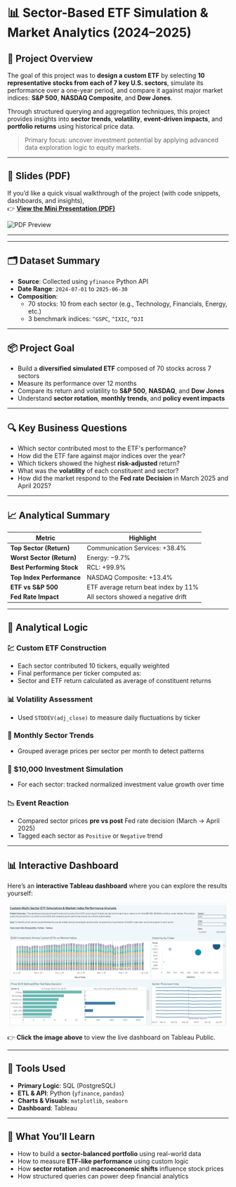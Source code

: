 # 📊 Sector-Based ETF Simulation & Market Analytics (2024–2025)

## 🧠 Project Overview

The goal of this project was to **design a custom ETF** by selecting **10 representative stocks from each of 7 key U.S. sectors**, simulate its performance over a one-year period, and compare it against major market indices: **S&P 500**, **NASDAQ Composite**, and **Dow Jones**.

Through structured querying and aggregation techniques, this project provides insights into **sector trends**, **volatility**, **event-driven impacts**, and **portfolio returns** using historical price data.

> Primary focus: uncover investment potential by applying advanced data exploration logic to equity markets.

---

## 📑 Slides (PDF)

If you’d like a quick visual walkthrough of the project (with code snippets, dashboards, and insights),  
👉 **[View the Mini Presentation (PDF)](https://github.com/ghazalayobi/data-projects/blob/main/stock_prices/reports/multi-sector-custom-EFT-and-indices-analysis.pdf)**

![PDF Preview](https://github.com/USERNAME/REPO/blob/main/assets/pdf_preview_image.png)

---
---

## 🗂️ Dataset Summary

- **Source**: Collected using `yfinance` Python API  
- **Date Range**: `2024-07-01` to `2025-06-30`  
- **Composition**:
  - 70 stocks: 10 from each sector (e.g., Technology, Financials, Energy, etc.)
  - 3 benchmark indices: `^GSPC`, `^IXIC`, `^DJI`

---

## 📦 Project Goal

- Build a **diversified simulated ETF** composed of 70 stocks across 7 sectors
- Measure its performance over 12 months
- Compare its return and volatility to **S&P 500**, **NASDAQ**, and **Dow Jones**
- Understand **sector rotation**, **monthly trends**, and **policy event impacts**

---

## 🔍 Key Business Questions

- Which sector contributed most to the ETF's performance?
- How did the ETF fare against major indices over the year?
- Which tickers showed the highest **risk-adjusted** return?
- What was the **volatility** of each constituent and sector?
- How did the market respond to the **Fed rate Decision** in March 2025 and April 2025?

---

## 📈 Analytical Summary

| Metric                      | Highlight                             |
|----------------------------|----------------------------------------|
| **Top Sector (Return)**    | Communication Services: +38.4%        |
| **Worst Sector (Return)**  | Energy: −9.7%                          |
| **Best Performing Stock**  | RCL: +99.9%                            |
| **Top Index Performance**  | NASDAQ Composite: +13.4%              |
| **ETF vs S&P 500**         | ETF average return beat index by 11%  |
| **Fed Rate Impact**        | All sectors showed a negative drift   |

---

## 🧮 Analytical Logic

### 💹 Custom ETF Construction
- Each sector contributed 10 tickers, equally weighted
- Final performance per ticker computed as:  
- Sector and ETF return calculated as average of constituent returns

### 📊 Volatility Assessment
- Used `STDDEV(adj_close)` to measure daily fluctuations by ticker

### 📆 Monthly Sector Trends
- Grouped average prices per sector per month to detect patterns

### 💸 $10,000 Investment Simulation
- For each sector: tracked normalized investment value growth over time

### 📉 Event Reaction
- Compared sector prices **pre vs post** Fed rate decision (March → April 2025)
- Tagged each sector as `Positive` or `Negative` trend

---

## 📊 Interactive Dashboard

Here’s an **interactive Tableau dashboard** where you can explore the results yourself:

[![ETF Dashboard Preview](https://github.com/ghazalayobi/data-projects/blob/main/stock_prices/plots/dashboard_preview.png)](https://public.tableau.com/views/CustomETFvsSP500NASDAQDowOne-YearSectorAnalysis/Dashboard1?:language=en-US&:sid=&:redirect=auth&:display_count=n&:origin=viz_share_link)

👉 **Click the image above** to view the live dashboard on Tableau Public.

---

## 🧰 Tools Used

- **Primary Logic**: SQL (PostgreSQL)
- **ETL & API**: Python (`yfinance`, `pandas`)
- **Charts & Visuals**: `matplotlib`, `seaborn`
- **Dashboard**: Tableau

---

## 🚀 What You’ll Learn

- How to build a **sector-balanced portfolio** using real-world data
- How to measure **ETF-like performance** using custom logic
- How **sector rotation** and **macroeconomic shifts** influence stock prices
- How structured queries can power deep financial analytics
